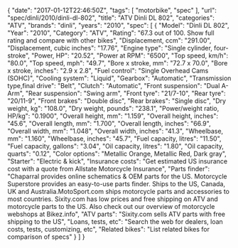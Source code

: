 {
    "date": "2017-01-12T22:46:50Z",
    "tags": [
        "motorbike",
        "spec"
    ],
    "url": "spec\/dinli\/2010\/dinli-dl-802",
    "title": "ATV Dinli DL 802",
    "categories": "ATV",
    "brands": "dinli",
    "years": "2010",
    "spec": [
        {
            "Model": "Dinli DL 802",
            "Year": "2010",
            "Category": "ATV",
            "Rating": "67.3 out of 100. Show full rating and compare with other bikes",
            "Displacement, ccm": "291.00",
            "Displacement, cubic inches": "17.76",
            "Engine type": "Single cylinder, four-stroke",
            "Power, HP": "20.52",
            "Power at RPM": "6500",
            "Top speed, km\/h": "80.0",
            "Top speed, mph": "49.7",
            "Bore x stroke, mm": "72.7 x 70.0",
            "Bore x stroke, inches": "2.9 x 2.8",
            "Fuel control": "Single Overhead Cams (SOHC)",
            "Cooling system": "Liquid",
            "Gearbox": "Automatic",
            "Transmission type,final drive": "Belt",
            "Clutch": "Automatic",
            "Front suspension": "Dual A-Arm",
            "Rear suspension": "Swing arm",
            "Front tyre": "21\/7-10",
            "Rear tyre": "20\/11-9",
            "Front brakes": "Double disc",
            "Rear brakes": "Single disc",
            "Dry weight, kg": "108.0",
            "Dry weight, pounds": "238.1",
            "Power\/weight ratio, HP\/kg": "0.1900",
            "Overall height, mm": "1.159",
            "Overall height, inches": "45.6",
            "Overall length, mm": "1.700",
            "Overall length, inches": "66.9",
            "Overall width, mm": "1.048",
            "Overall width, inches": "41.3",
            "Wheelbase, mm": "1.160",
            "Wheelbase, inches": "45.7",
            "Fuel capacity, litres": "11.50",
            "Fuel capacity, gallons": "3.04",
            "Oil capacity, litres": "1.80",
            "Oil capacity, quarts": "0.12",
            "Color options": "Metallic Orange, Metallic Red, Dark gray",
            "Starter": "Electric & kick",
            "Insurance costs": "Get estimated US insurance cost with a quote from Allstate Motorcycle Insurance",
            "Parts finder": "Chaparral provides online schematics & OEM parts for the US.   Motorcycle Superstore provides an easy-to-use parts finder. Ships to the US, Canada, UK and Australia.MotoSport.com ships motorcycle parts and accessories to most countries.    Sixity.com has low prices and free shipping on ATV and motorcycle parts to the US. Also check out our overview of motorcycle webshops at Bikez.info",
            "ATV parts": "Sixity.com sells ATV parts with free shipping to the US",
            "Loans, tests, etc": "Search the web for dealers, loan costs, tests, customizing, etc",
            "Related bikes": "List related bikes for comparison of specs"
        }
    ]
}